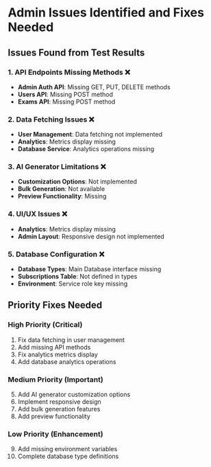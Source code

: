# Admin Issues Identified and Fixes Needed

## Issues Found from Test Results

### 1. API Endpoints Missing Methods ❌
- **Admin Auth API**: Missing GET, PUT, DELETE methods
- **Users API**: Missing POST method  
- **Exams API**: Missing POST method

### 2. Data Fetching Issues ❌
- **User Management**: Data fetching not implemented
- **Analytics**: Metrics display missing
- **Database Service**: Analytics operations missing

### 3. AI Generator Limitations ❌
- **Customization Options**: Not implemented
- **Bulk Generation**: Not available
- **Preview Functionality**: Missing

### 4. UI/UX Issues ❌
- **Analytics**: Metrics display missing
- **Admin Layout**: Responsive design not implemented

### 5. Database Configuration ❌
- **Database Types**: Main Database interface missing
- **Subscriptions Table**: Not defined in types
- **Environment**: Service role key missing

## Priority Fixes Needed

### High Priority (Critical)
1. Fix data fetching in user management
2. Add missing API methods
3. Fix analytics metrics display
4. Add database analytics operations

### Medium Priority (Important)
5. Add AI generator customization options
6. Implement responsive design
7. Add bulk generation features
8. Add preview functionality

### Low Priority (Enhancement)
9. Add missing environment variables
10. Complete database type definitions